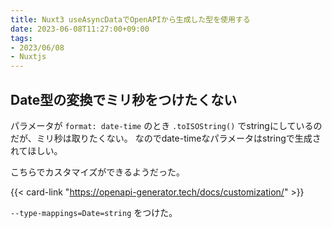 ```yaml
---
title: Nuxt3 useAsyncDataでOpenAPIから生成した型を使用する
date: 2023-06-08T11:27:00+09:00
tags:
- 2023/06/08
- Nuxtjs
---
```


## Date型の変換でミリ秒をつけたくない

パラメータが `format: date-time` のとき `.toISOString()` でstringにしているのだが、ミリ秒は取りたくない。
なのでdate-timeなパラメータはstringで生成されてほしい。

こちらでカスタマイズができるようだった。

{{< card-link "https://openapi-generator.tech/docs/customization/" >}}

`--type-mappings=Date=string` をつけた。
